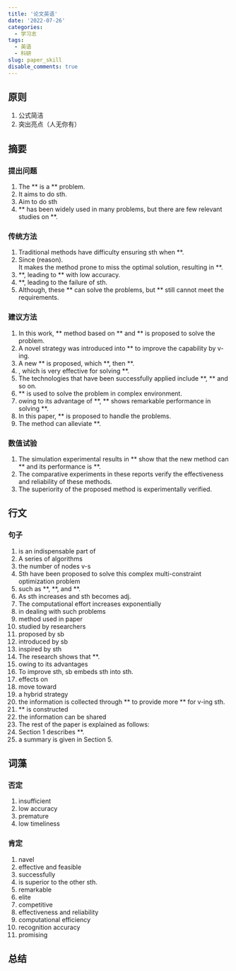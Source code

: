 ```yaml
---
title: '论文英语'
date: '2022-07-26'
categories:
  - 学习志
tags:
  - 英语
  - 科研
slug: paper_skill
disable_comments: true
---
```


## 原则
1. 公式简洁
2. 突出亮点（人无你有）

## 摘要
### 提出问题
1. The ** is a ** problem.
1. It aims to do sth.
1. Aim to do sth
1. ** has been widely used in many problems, but there are few relevant studies on **. 

### 传统方法
1. Traditional methods have difficulty ensuring sth when **.
1. Since (reason).  
   It makes the method prone to miss the optimal solution, resulting in **.
1. **, leading to ** with low accuracy.
1. **, leading to the failure of sth.
1. Although, these ** can solve the problems, but ** still cannot meet the requirements.

### 建议方法
1. In this work, ** method based on ** and ** is proposed to solve the problem. 
1. A novel strategy was introduced into ** to improve the capability by v-ing.
1. A new ** is proposed, which **, then **.
1. , which is very effective for solving **. 
1. The technologies that have been successfully applied include **, ** and so on.
1. ** is used to solve the problem in complex environment.
1. owing to its advantage of **, ** shows remarkable performance in solving **.
1. In this paper, ** is proposed to handle the problems.
1. The method can alleviate **. 

### 数值试验
1. The simulation experimental results in ** show that the new method can ** and its performance is **.
1. The comparative experiments in these reports verify the effectiveness and reliability of these methods.
1. The superiority of the proposed method is experimentally verified.

## 行文

### 句子
1. is an indispensable part of 
1. A series of algorithms 
1. the number of nodes v-s
1. Sth have been proposed to solve this complex multi-constraint optimization problem
1. such as **, **, and **.
1. As sth increases and sth becomes adj.
1. The computational effort increases exponentially
1. in dealing with such problems
1. method used in paper
1. studied by researchers
1. proposed by sb
1. introduced by sb
1. inspired by sth
1. The research shows that **.
1. owing to its advantages
1. To improve sth, sb embeds sth into sth.
1. effects on
1. move toward
1. a hybrid strategy
1. the information is collected through ** to provide more ** for v-ing sth.
1. ** is constructed 
1. the information can be shared 
1. The rest of the paper is explained as follows:
1. Section 1 describes **.
1. a summary is given in Section 5.


## 词藻 

### 否定
1. insufficient
1. low accuracy
1. premature
1. low timeliness 


### 肯定
1. navel
1. effective and feasible
1. successfully
1. is superior to the other sth.
1. remarkable
1. elite
1. competitive 
1. effectiveness and reliability
1. computational efficiency
1. recognition accuracy
1. promising

## 总结







